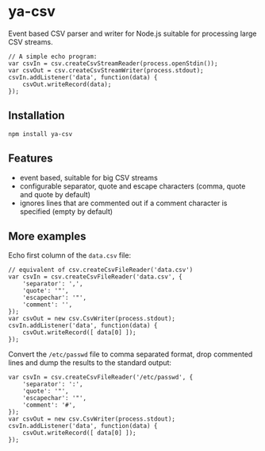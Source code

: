 # ya-csv

Event based CSV parser and writer for Node.js suitable for processing large CSV streams.

    // A simple echo program:
    var csvIn = csv.createCsvStreamReader(process.openStdin());
    var csvOut = csv.createCsvStreamWriter(process.stdout);
    csvIn.addListener('data', function(data) {
        csvOut.writeRecord(data);
    });

## Installation

    npm install ya-csv

## Features

 - event based, suitable for big CSV streams
 - configurable separator, quote and escape characters (comma, quote and quote by default)
 - ignores lines that are commented out if a comment character is specified (empty by default)

## More examples

Echo first column of the `data.csv` file:

    // equivalent of csv.createCsvFileReader('data.csv') 
    var csvIn = csv.createCsvFileReader('data.csv', {
        'separator': ',',
        'quote': '"',
        'escapechar': '"',       
        'comment': '',
    });
    var csvOut = new csv.CsvWriter(process.stdout);
    csvIn.addListener('data', function(data) {
        csvOut.writeRecord([ data[0] ]);
    });

Convert the `/etc/passwd` file to comma separated format, drop commented lines and dump the results to the standard output:

    var csvIn = csv.createCsvFileReader('/etc/passwd', {
        'separator': ':',
        'quote': '"',
        'escapechar': '"',       
        'comment': '#',
    });
    var csvOut = new csv.CsvWriter(process.stdout);
    csvIn.addListener('data', function(data) {
        csvOut.writeRecord([ data[0] ]);
    });

